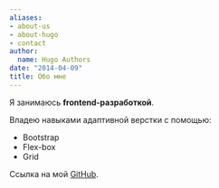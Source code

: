 ```yaml
---
aliases:
- about-us
- about-hugo
- contact
author:
  name: Hugo Authors
date: "2014-04-09"
title: Обо мне
---
```


Я занимаюсь **frontend-разработкой**. 

Владею навыками адаптивной верстки с помощью:
* Bootstrap
* Flex-box
* Grid


Ссылка на мой [GitHub](https://github.com/AlekseyTemkin).
